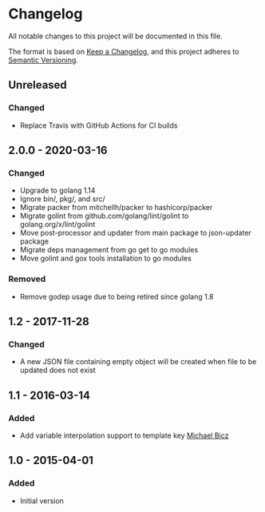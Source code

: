 # Changelog

All notable changes to this project will be documented in this file.

The format is based on [Keep a Changelog](https://keepachangelog.com/en/1.0.0/),
and this project adheres to [Semantic Versioning](https://semver.org/spec/v2.0.0.html).

## Unreleased
### Changed
- Replace Travis with GitHub Actions for CI builds

## 2.0.0 - 2020-03-16
### Changed
- Upgrade to golang 1.14
- Ignore bin/, pkg/, and src/
- Migrate packer from mitchellh/packer to hashicorp/packer
- Migrate golint from github.com/golang/lint/golint to golang.org/x/lint/golint
- Move post-processor and updater from main package to json-updater package
- Migrate deps management from go get to go modules
- Move golint and gox tools installation to go modules

### Removed
- Remove godep usage due to being retired since golang 1.8

## 1.2 - 2017-11-28
### Changed
- A new JSON file containing empty object will be created when file to be updated does not exist

## 1.1 - 2016-03-14
### Added
- Add variable interpolation support to template key [Michael Bicz](https://github.com/bemehow)

## 1.0 - 2015-04-01
### Added
- Initial version
